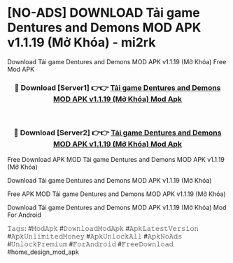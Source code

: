# [NO-ADS] DOWNLOAD Tải game Dentures and Demons MOD APK v1.1.19 (Mở Khóa) - mi2rk
Download Tải game Dentures and Demons MOD APK v1.1.19 (Mở Khóa) Free Mod APK

<div align="center">
<h3>🔴 Download [Server1] 👉👉 <a href="https://apk-comot.site?title=Tải_game_Dentures_and_Demons_MOD_APK_v1.1.19_(Mở_Khóa)">Tải game Dentures and Demons MOD APK v1.1.19 (Mở Khóa) Mod Apk</a></h3><br>

<h3>🔴 Download [Server2] 👉👉 <a href="https://apk-comot.site?title=Tải_game_Dentures_and_Demons_MOD_APK_v1.1.19_(Mở_Khóa)">Tải game Dentures and Demons MOD APK v1.1.19 (Mở Khóa) Mod Apk</a></h3>
</div>


Free Download APK MOD Tải game Dentures and Demons MOD APK v1.1.19 (Mở Khóa)

Download Tải game Dentures and Demons MOD APK v1.1.19 (Mở Khóa) 

Free APK MOD Tải game Dentures and Demons MOD APK v1.1.19 (Mở Khóa) 

Download Tải game Dentures and Demons MOD APK v1.1.19 (Mở Khóa) Mod For Android

𝚃𝚊𝚐𝚜: #𝙼𝚘𝚍𝙰𝚙𝚔 #𝙳𝚘𝚠𝚗𝚕𝚘𝚊𝚍𝙼𝚘𝚍𝙰𝚙𝚔 #𝙰𝚙𝚔𝙻𝚊𝚝𝚎𝚜𝚝𝚅𝚎𝚛𝚜𝚒𝚘𝚗 #𝙰𝚙𝚔𝚄𝚗𝚕𝚒𝚖𝚒𝚝𝚎𝚍𝙼𝚘𝚗𝚎𝚢 #𝙰𝚙𝚔𝚄𝚗𝚕𝚘𝚌𝚔𝙰𝚕𝚕 #𝙰𝚙𝚔𝙽𝚘𝙰𝚍𝚜 #𝚄𝚗𝚕𝚘𝚌𝚔𝙿𝚛𝚎𝚖𝚒𝚞𝚖 #𝙵𝚘𝚛𝙰𝚗𝚍𝚛𝚘𝚒𝚍 #𝙵𝚛𝚎𝚎𝙳𝚘𝚠𝚗𝚕𝚘𝚊𝚍 #home_design_mod_apk